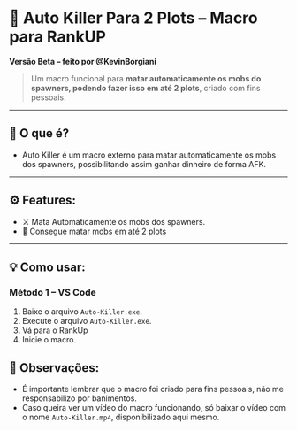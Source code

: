 # 🚀 Auto Killer Para 2 Plots – Macro para RankUP

**Versão Beta – feito por @KevinBorgiani**

> Um macro funcional para **matar automaticamente os mobs do spawners, podendo fazer isso em até 2 plots**, criado com fins pessoais.

---

## 🤔 O que é?

- Auto Killer é um macro externo para matar automaticamente os mobs dos spawners, possibilitando assim ganhar dinheiro de forma AFK.

---

## ⚙️ Features:

- ⚔️ Mata Automaticamente os mobs dos spawners.
- 🌌 Consegue matar mobs em até 2 plots

---

## 💡 Como usar:

### Método 1 – VS Code
1. Baixe o arquivo `Auto-Killer.exe`.
2. Execute o arquivo `Auto-Killer.exe`.
3. Vá para o RankUp
4. Inicie o macro.

## 🚨 Observações:

- É importante lembrar que o macro foi criado para fins pessoais, não me responsabilizo por banimentos.
- Caso queira ver um vídeo do macro funcionando, só baixar o vídeo com o nome `Auto-Killer.mp4`, disponibilizado aqui mesmo.

